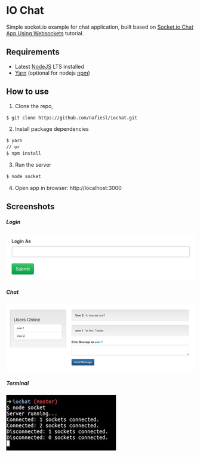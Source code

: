 # IO Chat

Simple socket.io example for chat application, built based on [Socket.io Chat App Using Websockets](https://www.youtube.com/watch?v=tHbCkikFfDE&t=2068) tutorial.

## Requirements

- Latest [NodeJS](https://nodejs.org/en) LTS installed
- [Yarn](https://yarnpkg.com/en/docs/install) (optional for nodejs [npm](https://www.npmjs.com/get-npm))

## How to use

1. Clone the repo,
```bash
$ git clone https://github.com/nafiesl/iochat.git
```
2. Install package dependencies
```bash
$ yarn
// or
$ npm install
```
3. Run the server
```bash
$ node socket
```
4. Open app in browser: http://localhost:3000

## Screenshots

##### Login
![Login Form](screenshots/iochat-01.jpg "Login Form")

##### Chat
![Chat App](screenshots/iochat-02.jpg "Chat App")

##### Terminal
![Server runs on terminal](screenshots/iochat-03.jpg "Server runs on terminal")
